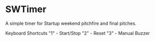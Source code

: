 SWTimer
=======

A simple timer for Startup weekend pitchfire and final pitches.

Keyboard Shortcuts
"1" - Start/Stop
"2" - Reset
"3" - Manual Buzzer